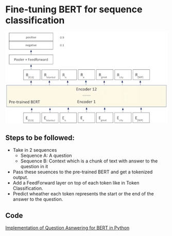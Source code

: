 # Fine-tuning BERT for sequence classification

![BERT for sequence classification](images/seq_classification_bert.png)

## Steps to be followed:

- Take in 2 sequences
    - Sequence A: A question
    - Sequence B: Context which is a chunk of text with answer to the question in it
- Pass these seuences to the pre-trained BERT and get a tokenized output.
- Add a FeedForward layer on top of each token like in Token Classification.
- Predict wheather each token represents the start or the end of the answer to the question.

## Code

[Implementation of Question Asnwering for BERT in Python](codes/bert_for_qa.ipynb)